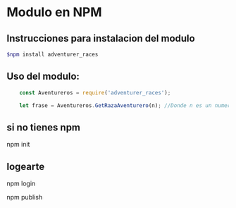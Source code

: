 # Modulo en NPM

## Instrucciones para instalacion del modulo

```bash 
$npm install adventurer_races
``` 

## Uso del modulo:
``` js
    const Aventureros = require('adventurer_races');

    let frase = Aventureros.GetRazaAventurero(n); //Donde n es un numero del 0 al 4
```

## si no tienes npm
npm init

## logearte
npm login

npm publish